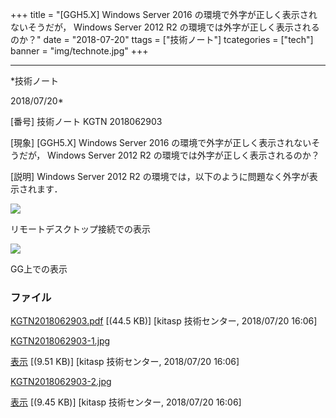 ﻿+++
title = "[GGH5.X] Windows Server 2016 の環境で外字が正しく表示されないそうだが， Windows Server 2012 R2 の環境では外字が正しく表示されるのか？"
date = "2018-07-20"
ttags = ["技術ノート"]
tcategories = ["tech"]
banner = "img/technote.jpg"
+++

-----------------------------------------------------------------------------------------------------------------------------

*技術ノート

2018/07/20*


[番号]
技術ノート KGTN 2018062903

[現象]
[GGH5.X] Windows Server 2016
の環境で外字が正しく表示されないそうだが， Windows Server 2012 R2
の環境では外字が正しく表示されるのか？

[説明]
Windows Server 2012 R2
の環境では，以下のように問題なく外字が表示されます．

![](http://techreport.kitasp.net/attachments/download/4096/KGTN2018062903-1.jpg)

リモートデスクトップ接続での表示

![](http://techreport.kitasp.net/attachments/download/4097/KGTN2018062903-2.jpg)

GG上での表示


### ファイル

 
 


[KGTN2018062903.pdf](http://techreport.kitasp.net/attachments/download/4095/KGTN2018062903.pdf)
 [(44.5 KB)] [kitasp 技術センター, 2018/07/20
16:06]

[KGTN2018062903-1.jpg](http://techreport.kitasp.net/attachments/download/4096/KGTN2018062903-1.jpg)

[表示](http://techreport.kitasp.net/attachments/4096/KGTN2018062903-1.jpg "表示")
 [(9.51 KB)] [kitasp 技術センター, 2018/07/20
16:06]

[KGTN2018062903-2.jpg](http://techreport.kitasp.net/attachments/download/4097/KGTN2018062903-2.jpg)

[表示](http://techreport.kitasp.net/attachments/4097/KGTN2018062903-2.jpg "表示")
 [(9.45 KB)] [kitasp 技術センター, 2018/07/20
16:06]


 


 

